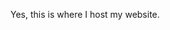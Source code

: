 Yes, this is where I host my website.

<!---
mishieru/mishieru is a ✨ special ✨ repository because its `README.md` (this file) appears on your GitHub profile.
You can click the Preview link to take a look at your changes.
--->
